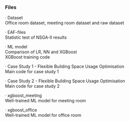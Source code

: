 ### Files
· Dataset  
Office room dataset, meeting room dataset and raw dataset  
  
· EAF-files  
Statistic test of NSGA-II results  

· ML model  
Comparison of LR, NN and XGBoost  
XGBoost training code  

· Case Study 1 - Flexible Building Space Usage Optimisation  
Main code for case study 1  

· Case Study 2 - Flexible Building Space Usage Optimisation  
Main code for case study 2  

· xgboost_meeting  
Well-trained ML model for meeting room  

· xgboost_office  
Well-trained ML model for office room  

 
